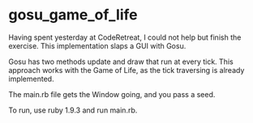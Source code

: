 gosu_game_of_life
=================

Having spent yesterday at CodeRetreat, I could not help but finish the exercise.
This implementation slaps a GUI with Gosu.

Gosu has two methods update and draw that run at every tick. This approach works
with the Game of Life, as the tick traversing is already implemented.

The main.rb file gets the Window going, and you pass a seed.

To run, use ruby 1.9.3 and run main.rb.
